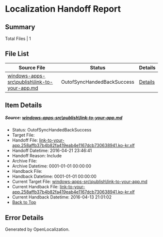 # <a name='report-top'></a> Localization Handoff Report

## Summary
 Total Files | 1

## File List
 Source File | Status | Details 
 ----------- | ------ | ------- 
 [windows-apps-src\publish\link-to-your-app.md](https://github.com/Microsoft/windows-apps/blob/d36f14604bd8c2ce0d5778a67f5b5b9460d9fbf3/windows-apps-src/publish/link-to-your-app.md) | OutofSyncHandedBackSuccess | [Details](#891b99b52f7e3b347c0e2f9d298f144313cc7b2d3470)

## Item Details
##### <a name='891b99b52f7e3b347c0e2f9d298f144313cc7b2d3470'></a> Source: [windows-apps-src\publish\link-to-your-app.md](https://github.com/Microsoft/windows-apps/blob/d36f14604bd8c2ce0d5778a67f5b5b9460d9fbf3/windows-apps-src/publish/link-to-your-app.md)
* Status: OutofSyncHandedBackSuccess
* Target File: 
* Handoff File: [link-to-your-app.258affb37b4b82fa419eab4e1167dcb730638941.ko-kr.xlf](https://github.com/Microsoft/WDG.handoff/blob/6b39b313b0e264e46b8112940ed63d8c345c5651/ol-handoff/Microsoft/windows-apps.ko-kr/master/link-to-your-app.258affb37b4b82fa419eab4e1167dcb730638941.ko-kr.xlf)
* Handoff Datetime: 2016-04-21 23:46:41
* Handoff Reason: Include
* Archive File: 
* Archive Datetime: 0001-01-01 00:00:00
* Handback File: 
* Handback Datetime: 0001-01-01 00:00:00
* Current Target File: [windows-apps-src\publish\link-to-your-app.md](https://github.com/Microsoft/windows-apps.ko-kr/blob/1fdc882c3a37fa54830124185cb6b2b359017b04/windows-apps-src/publish/link-to-your-app.md)
* Current Handback File: [link-to-your-app.258affb37b4b82fa419eab4e1167dcb730638941.ko-kr.xlf](https://github.com/Microsoft/WDG.handback/blob/1d0c8e5a2cec55c8c145ce5ff5509a8fa65bc126/ol-handback/Microsoft/windows-apps.ko-kr/master/link-to-your-app.258affb37b4b82fa419eab4e1167dcb730638941.ko-kr.xlf)
* Current Handback Datetime: 2016-04-13 21:01:02
* [Back to Top](#report-top)


## Error Details

Generated by OpenLocalization.
